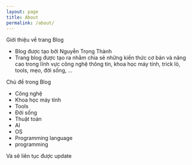 ```yaml
---
layout: page
title: About
permalink: /about/
---
```


Giới thiệu về trang Blog
- Blog được tạo bởi Nguyễn Trọng Thành 
- Trang blog được tạo ra nhằm chia sẻ những kiến thức cơ bản và nâng cao trong lĩnh vực công nghệ thông tin, khoa học máy tính, trick lỏ, tools, mẹo, đời sống, ...

Chủ đề trong Blog
- Công nghệ
- Khoa học máy tính
- Tools
- Đời sống
- Thuật toán 
- AI
- OS
- Programming language
- programming

Và sẽ liên tục được update
